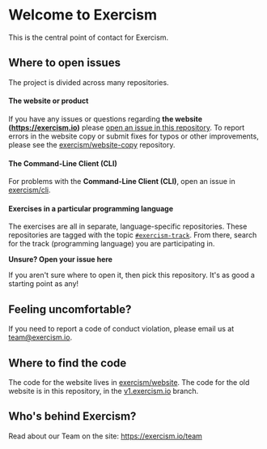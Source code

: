 # Welcome to Exercism

This is the central point of contact for Exercism.

## Where to open issues

The project is divided across many repositories.

#### The website or product
If you have any issues or questions regarding **the website (https://exercism.io)** please [open an issue in this repository](https://github.com/exercism/exercism/issues). To report errors in the website copy or submit fixes for typos or other improvements, please see the [exercism/website-copy](https://github.com/exercism/website-copy/issues) repository.

#### The Command-Line Client (CLI)
For problems with the **Command-Line Client (CLI)**, open an issue in [exercism/cli](https://github.com/exercism/cli/issues).

#### Exercises in a particular programming language
The exercises are all in separate, language-specific repositories. These repositories are tagged with the topic [`#exercism-track`](https://github.com/search?q=topic%3Aexercism-track+org%3Aexercism&type=Repositories). From there, search for the track (programming language) you are participating in.

**Unsure? Open your issue here**

If you aren't sure where to open it, then pick this repository. It's as good a starting point as any!

## Feeling uncomfortable?

If you need to report a code of conduct violation, please email us at team@exercism.io.

## Where to find the code

The code for the website lives in [exercism/website](http://github.com/exercism/website).
The code for the old website is in this repository, in the [v1.exercism.io](https://github.com/exercism/exercism/tree/v1.exercism.io) branch.

## Who's behind Exercism?

Read about our Team on the site: https://exercism.io/team
